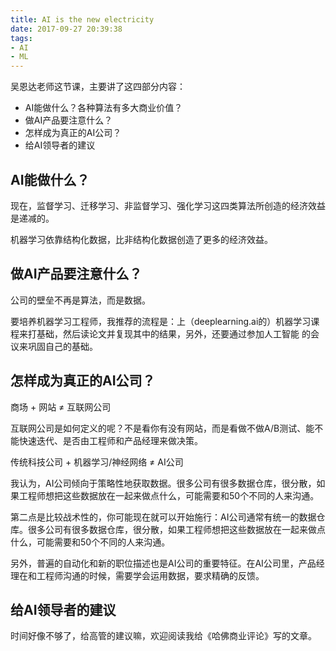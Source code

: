 ```yaml
---
title: AI is the new electricity
date: 2017-09-27 20:39:38
tags:
- AI
- ML
---
```


吴恩达老师这节课，主要讲了这四部分内容：
 - AI能做什么？各种算法有多大商业价值？
 - 做AI产品要注意什么？
 - 怎样成为真正的AI公司？
 - 给AI领导者的建议

## AI能做什么？
现在，监督学习、迁移学习、非监督学习、强化学习这四类算法所创造的经济效益是递减的。

机器学习依靠结构化数据，比非结构化数据创造了更多的经济效益。

## 做AI产品要注意什么？
公司的壁垒不再是算法，而是数据。

要培养机器学习工程师，我推荐的流程是：上（deeplearning.ai的）机器学习课程来打基础，然后读论文并复现其中的结果，另外，还要通过参加人工智能
的会议来巩固自己的基础。

## 怎样成为真正的AI公司？
商场 + 网站 ≠ 互联网公司

互联网公司是如何定义的呢？不是看你有没有网站，而是看做不做A/B测试、能不能快速迭代、是否由工程师和产品经理来做决策。

传统科技公司 + 机器学习/神经网络 ≠ AI公司

我认为，AI公司倾向于策略性地获取数据。很多公司有很多数据仓库，很分散，如果工程师想把这些数据放在一起来做点什么，可能需要和50个不同的人来沟通。

第二点是比较战术性的，你可能现在就可以开始施行：AI公司通常有统一的数据仓库。很多公司有很多数据仓库，很分散，如果工程师想把这些数据放在一起来做点什么，可能需要和50个不同的人来沟通。

另外，普遍的自动化和新的职位描述也是AI公司的重要特征。在AI公司里，产品经理在和工程师沟通的时候，需要学会运用数据，要求精确的反馈。

## 给AI领导者的建议
时间好像不够了，给高管的建议嘛，欢迎阅读我给《哈佛商业评论》写的文章。